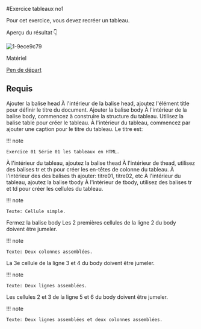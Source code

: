 #Exercice tableaux no1

Pour cet exercice, vous devez recréer un tableau.

Aperçu du résultat 👇

![1-9ece9c79](https://github.com/user-attachments/assets/6ca74b5f-92fb-4c08-bc35-d5e86913ed9a)

Matériel

[Pen de départ](https://codepen.io/tim-momo/pen/MWzRMgO)

## Requis


Ajouter la balise head
À l'intérieur de la balise head, ajoutez l'élément title pour définir le titre du document.
Ajouter la balise body
À l'intérieur de la balise body, commencez à construire la structure du tableau.
Utilisez la balise table pour créer le tableau.
À l'intérieur du tableau, commencez par ajouter une caption pour le titre du tableau. Le titre est:

!!! note

    Exercice 01 Série 01 les tableaux en HTML.
    
À l'intérieur du tableau, ajoutez la balise thead
À l'intérieur de thead, utilisez des balises tr et th pour créer les en-têtes de colonne du tableau.
À l'intérieur des des balises th ajouter: titre01, titre02, etc
À l'intérieur du tableau, ajoutez la balise tbody
À l'intérieur de tbody, utilisez des balises tr et td pour créer les cellules du tableau.

!!! note

    Texte: Cellule simple.

Fermez la balise body
Les 2 premières cellules de la ligne 2 du body doivent être jumeler.

!!! note

    Texte: Deux colonnes assemblées.
La 3e cellule de la ligne 3 et 4 du body doivent être jumeler.

!!! note

    Texte: Deux lignes assemblées.

Les cellules 2 et 3 de la ligne 5 et 6 du body doivent être jumeler.

!!! note

    Texte: Deux lignes assemblées et deux colonnes assemblées.
